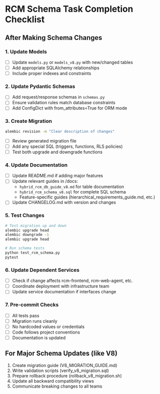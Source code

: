 # RCM Schema Task Completion Checklist

## After Making Schema Changes

### 1. Update Models
- [ ] Update `models.py` or `models_v8.py` with new/changed tables
- [ ] Add appropriate SQLAlchemy relationships
- [ ] Include proper indexes and constraints

### 2. Update Pydantic Schemas
- [ ] Add request/response schemas in `schemas.py`
- [ ] Ensure validation rules match database constraints
- [ ] Add ConfigDict with from_attributes=True for ORM mode

### 3. Create Migration
```bash
alembic revision -m "Clear description of changes"
```
- [ ] Review generated migration file
- [ ] Add any special SQL (triggers, functions, RLS policies)
- [ ] Test both upgrade and downgrade functions

### 4. Update Documentation
- [ ] Update README.md if adding major features
- [ ] Update relevant guides in /docs:
  - `hybrid_rcm_db_guide_v8.md` for table documentation
  - `hybrid_rcm_schema_v8.sql` for complete SQL schema
  - Feature-specific guides (hierarchical_requirements_guide.md, etc.)
- [ ] Update CHANGELOG.md with version and changes

### 5. Test Changes
```bash
# Test migration up and down
alembic upgrade head
alembic downgrade -1
alembic upgrade head

# Run schema tests
python test_rcm_schema.py
pytest
```

### 6. Update Dependent Services
- [ ] Check if change affects rcm-frontend, rcm-web-agent, etc.
- [ ] Coordinate deployment with infrastructure team
- [ ] Update service documentation if interfaces change

### 7. Pre-commit Checks
- [ ] All tests pass
- [ ] Migration runs cleanly
- [ ] No hardcoded values or credentials
- [ ] Code follows project conventions
- [ ] Documentation is updated

## For Major Schema Updates (like V8)
1. Create migration guide (V8_MIGRATION_GUIDE.md)
2. Write validation scripts (verify_v8_migration.sql)
3. Prepare rollback procedure (rollback_v8_migration.sh)
4. Update all backward compatibility views
5. Communicate breaking changes to all teams